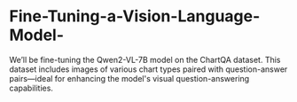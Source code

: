 # Fine-Tuning-a-Vision-Language-Model-
We’ll be fine-tuning the Qwen2-VL-7B model on the ChartQA dataset. This dataset includes images of various chart types paired with question-answer pairs—ideal for enhancing the model's visual question-answering capabilities.
